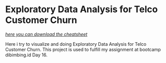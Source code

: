 # Exploratory Data Analysis for Telco Customer Churn

[*here you can download the cheatsheet*](https://www.kaggle.com/blastchar/telco-customer-churn)

Here i try to visualize and doing Exploratory Data Analysis for Telco Customer Churn. This project is used to fulfill my assignment at bootcamp dibimbing.id Day 16.
